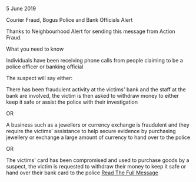 5 June 2019

Courier Fraud, Bogus Police and Bank Officials Alert

Thanks to Neighbourhood Alert for sending this message from Action Fraud.

What you need to know

Individuals have been receiving phone calls from people claiming to be a police officer or banking official

The suspect will say either:

There has been fraudulent activity at the victims' bank and the staff at the bank are involved, the victim is then asked to withdraw money to either keep it safe or assist the police with their investigation

OR

A business such as a jewellers or currency exchange is fraudulent and they require the victims' assistance to help secure evidence by purchasing jewellery or exchange a large amount of currency to hand over to the police

OR

The victims' card has been compromised and used to purchase goods by a suspect, the victim is requested to withdraw their money to keep it safe or hand over their bank card to the police [Read The Full Message](http://www.northcrayresidents.org.uk/fraud_alerts/fa037.pdf)
